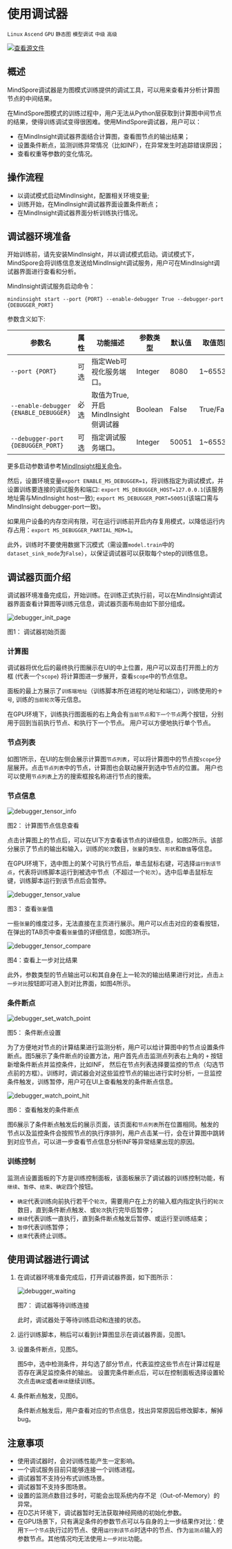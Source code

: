 # 使用调试器

`Linux` `Ascend` `GPU` `静态图` `模型调试` `中级` `高级`

[![查看源文件](../_static/logo_source.png)](https://gitee.com/mindspore/docs/blob/r1.0/tutorials/training/source_zh_cn/advanced_use/debugger.md)

## 概述
MindSpore调试器是为图模式训练提供的调试工具，可以用来查看并分析计算图节点的中间结果。

在MindSpore图模式的训练过程中，用户无法从Python层获取到计算图中间节点的结果，使得训练调试变得很困难。使用MindSpore调试器，用户可以：

- 在MindInsight调试器界面结合计算图，查看图节点的输出结果；
- 设置条件断点，监测训练异常情况（比如INF），在异常发生时追踪错误原因；
- 查看权重等参数的变化情况。

## 操作流程

- 以调试模式启动MindInsight，配置相关环境变量;
- 训练开始，在MindInsight调试器界面设置条件断点；
- 在MindInsight调试器界面分析训练执行情况。

## 调试器环境准备
开始训练前，请先安装MindInsight，并以调试模式启动。调试模式下，MindSpore会将训练信息发送给MindInsight调试服务，用户可在MindInsight调试器界面进行查看和分析。

MindInsight调试服务启动命令：

```shell
mindinsight start --port {PORT} --enable-debugger True --debugger-port {DEBUGGER_PORT}
```

参数含义如下:

|参数名|属性|功能描述|参数类型|默认值|取值范围|
|---|---|---|---|---|---|
|`--port {PORT}`|可选|指定Web可视化服务端口。|Integer|8080|1~65535|
|`--enable-debugger {ENABLE_DEBUGGER}`|必选|取值为True, 开启MindInsight侧调试器|Boolean|False|True/False|
|`--debugger-port {DEBUGGER_PORT}`|可选|指定调试服务端口。|Integer|50051|1~65535|

更多启动参数请参考[MindInsight相关命令](https://www.mindspore.cn/tutorial/training/zh-CN/r1.0/advanced_use/mindinsight_commands.html)。

然后，设置环境变量`export ENABLE_MS_DEBUGGER=1`，将训练指定为调试模式，并设置训练要连接的调试服务和端口: 
`export MS_DEBUGGER_HOST=127.0.0.1`(该服务地址需与MindInsight host一致);
`export MS_DEBUGGER_PORT=50051`(该端口需与MindInsight debugger-port一致)。

如果用户设备的内存空间有限，可在运行训练前开启内存复用模式，以降低运行内存占用：`export MS_DEBUGGER_PARTIAL_MEM=1`。

此外，训练时不要使用数据下沉模式（需设置`model.train`中的`dataset_sink_mode`为`False`），以保证调试器可以获取每个step的训练信息。

## 调试器页面介绍

调试器环境准备完成后，开始训练。在训练正式执行前，可以在MindInsight调试器界面查看计算图等训练元信息，调试器页面布局由如下部分组成。

![debugger_init_page](./images/debugger_init_page.png)

图1： 调试器初始页面

### 计算图
调试器将优化后的最终执行图展示在UI的中上位置，用户可以双击打开图上的方框 (代表一个`scope`) 将计算图进一步展开，查看`scope`中的节点信息。

面板的最上方展示了`训练端地址`（训练脚本所在进程的地址和端口），训练使用的`卡号`, 训练的`当前轮次`等元信息。

在GPU环境下，训练执行图面板的右上角会有`当前节点`和`下一个节点`两个按钮，分别用于回到当前执行节点、和执行下一个节点。
用户可以方便地执行单个节点。

### 节点列表

如图1所示，在UI的左侧会展示计算图`节点列表`，可以将计算图中的节点按`scope`分层展开。点击`节点列表`中的节点，计算图也会联动展开到选中节点的位置。
用户也可以使用`节点列表`上方的搜索框按名称进行节点的搜索。

### 节点信息

![debugger_tensor_info](./images/debugger_tensor_info.png)

图2： 计算图节点信息查看

点击计算图上的节点后，可以在UI下方查看该节点的详细信息，如图2所示。该部分展示了节点的输出和输入，训练的`轮次`数目，`张量`的`类型`、`形状`和`数值`等信息。

在GPU环境下，选中图上的某个可执行节点后，单击鼠标右键，可选择`运行到该节点`，代表将训练脚本运行到被选中节点（不超过一个`轮次`）。选中后单击鼠标左键，训练脚本运行到该节点后会暂停。

![debugger_tensor_value](./images/debugger_tensor_value.png)

图3： 查看`张量`值

一些`张量`的维度过多，无法直接在主页进行展示。用户可以点击对应的查看按钮，在弹出的TAB页中查看`张量`值的详细信息，如图3所示。

![debugger_tensor_compare](./images/debugger_tensor_compare.png)

图4：查看上一步对比结果

此外，参数类型的节点输出可以和其自身在上一轮次的输出结果进行对比，点击`上一步对比`按钮即可进入到对比界面，如图4所示。

### 条件断点

![debugger_set_watch_point](./images/debugger_set_watch_point.png)

图5： 条件断点设置

为了方便地对节点的计算结果进行监测分析，用户可以给计算图中的节点设置条件断点。图5展示了条件断点的设置方法，用户首先点击监测点列表右上角的 `+` 按钮新增条件断点并监控条件，比如INF，
然后在节点列表选择要监控的节点（勾选节点前的方框）。训练时，调试器会对这些监控节点的输出进行实时分析，一旦监控条件触发，训练暂停，用户可在UI上查看触发的条件断点信息。

![debugger_watch_point_hit](./images/debugger_watch_point_hit.png)

图6： 查看触发的条件断点

图6展示了条件断点触发后的展示页面，该页面和`节点列表`所在位置相同。触发的节点以及监控条件会按照节点的执行序排列，用户点击某一行，会在计算图中跳转到对应节点，可以进一步查看节点信息分析INF等异常结果出现的原因。 

### 训练控制

监测点设置面板的下方是训练控制面板，该面板展示了调试器的训练控制功能，有`继续`、`暂停`、`结束`、`确定`四个按钮。
- `确定`代表训练向前执行若干个`轮次`，需要用户在上方的输入框内指定执行的`轮次`数目，直到条件断点触发、或`轮次`执行完毕后暂停；
- `继续`代表训练一直执行，直到条件断点触发后暂停、或运行至训练结束；
- `暂停`代表训练暂停；
- `结束`代表终止训练。

## 使用调试器进行调试

1. 在调试器环境准备完成后，打开调试器界面，如下图所示：

    ![debugger_waiting](./images/debugger_waiting.png)
    
    图7： 调试器等待训练连接
    
    此时，调试器处于等待训练启动和连接的状态。

2. 运行训练脚本，稍后可以看到计算图显示在调试器界面，见图1。

3. 设置条件断点，见图5。
    
    图5中，选中检测条件，并勾选了部分节点，代表监控这些节点在计算过程是否存在满足监控条件的输出。
    设置完条件断点后，可以在控制面板选择设置轮次点击`确定`或者`继续`继续训练。

4. 条件断点触发，见图6。
    
    条件断点触发后，用户查看对应的节点信息，找出异常原因后修改脚本，解掉bug。

## 注意事项

- 使用调试器时，会对训练性能产生一定影响。
- 一个调试服务目前只能够连接一个训练进程。
- 调试器暂不支持分布式训练场景。
- 调试器暂不支持多图场景。
- 设置的监测点数目过多时，可能会出现系统内存不足（Out-of-Memory）的异常。
- 在D芯片环境下，调试器暂时无法获取神经网络的初始化参数。
- 在GPU场景下，只有满足条件的参数节点可以与自身的上一步结果作对比：使用`下一个节点`执行过的节点、使用`运行到该节点`时选中的节点、作为`监测点`输入的参数节点。其他情况均无法使用`上一步对比`功能。
